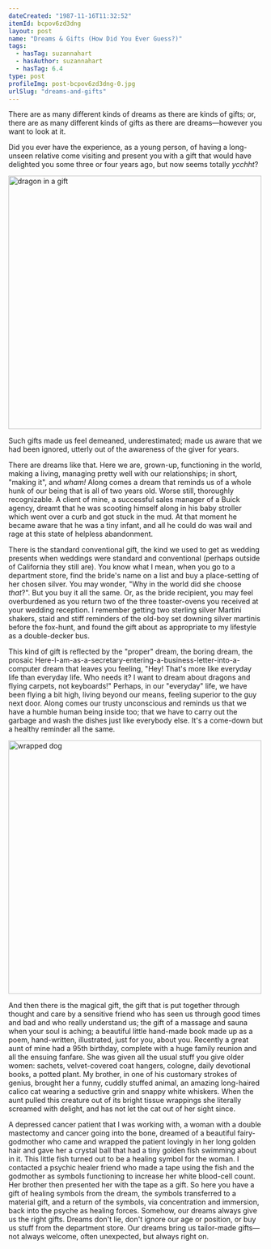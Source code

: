 ```yaml
---
dateCreated: "1987-11-16T11:32:52"
itemId: bcpov6zd3dng
layout: post
name: "Dreams & Gifts (How Did You Ever Guess?)"
tags:
  - hasTag: suzannahart
  - hasAuthor: suzannahart
  - hasTag: 6.4
type: post
profileImg: post-bcpov6zd3dng-0.jpg
urlSlug: "dreams-and-gifts"
---
```


There are as many different kinds of dreams as there are kinds of gifts; or, there are as many different kinds of gifts as there are dreams—however you want to look at it. 

Did you ever have the experience, as a young person, of having a long-unseen relative come visiting and present you with a gift that would have delighted you some three or four years ago, but now seems totally *ycchht*? 

<img src="../images/post-bcpov6zd3dng-0.jpg" alt="dragon in a gift" width="500" height="auto"/>

Such gifts made us feel demeaned, underestimated; made us aware that we had been ignored, utterly out of the awareness of the giver for years. 

There are dreams like that. Here we are, grown-up, functioning in the world, making a living, managing pretty well with our relationships; in short, "making it", and *wham!* Along comes a dream that reminds us of a whole hunk of our being that is all of two years old. Worse still, thoroughly recognizable. A client of mine, a successful sales manager of a Buick agency, dreamt that he was scooting himself along in his baby stroller which went over a curb and got stuck in the mud. At that moment he became aware that he was a tiny infant, and all he could do was wail and rage at this state of helpless abandonment. 

There is the standard conventional gift, the kind we used to get as wedding presents when weddings were standard and conventional (perhaps outside of California they still are). You know what I mean, when you go to a department store, find the bride's name on a list and buy a place-setting of her chosen silver. You may wonder, "Why in the world did she choose *that*?". But you buy it all the same. Or, as the bride recipient, you may feel overburdened as you return two of the three toaster-ovens you received at your wedding reception. I remember getting two sterling silver Martini shakers, staid and stiff reminders of the old-boy set downing silver martinis before the fox-hunt, and found the gift about as appropriate to my lifestyle as a double-decker bus. 

This kind of gift is reflected by the "proper" dream, the boring dream, the prosaic Here-I-am-as-a-secretary-entering-a-business-letter-into-a-computer dream that leaves you feeling, "Hey! That's more like everyday life than everyday life. Who needs it? I want to dream about dragons and flying carpets, not keyboards!" Perhaps, in our "everyday" life, we have been flying a bit high, living beyond our means, feeling superior to the guy next door. Along comes our trusty unconscious and reminds us that we have a humble human being inside too; that we have to carry out the garbage and wash the dishes just like everybody else. It's a come-down but a healthy reminder all the same. 

<img src="../images/post-bcpov6zd3dng-1.jpg" alt="wrapped dog" width="500" height="auto"/>

And then there is the magical gift, the gift that is put together through thought and care by a sensitive friend who has seen us through good times and bad and who really understand us; the gift of a massage and sauna when your soul is aching; a beautiful little hand-made book made up as a poem, hand-written, illustrated, just for you, about you. Recently a great aunt of mine had a 95th birthday, complete with a huge family reunion and all the ensuing fanfare. She was given all the usual stuff you give older women: sachets, velvet-covered coat hangers, cologne, daily devotional books, a potted plant. My brother, in one of his customary strokes of genius, brought her a funny, cuddly stuffed animal, an amazing long-haired calico cat wearing a seductive grin and snappy white whiskers. When the aunt pulled this creature out of its bright tissue wrappings she literally screamed with delight, and has not let the cat out of her sight since. 

A depressed cancer patient that I was working with, a woman with a double mastectomy and cancer going into the bone, dreamed of a beautiful fairy-godmother who came and wrapped the patient lovingly in her long golden hair and gave her a crystal ball that had a tiny golden fish swimming about in it. This little fish turned out to be a healing symbol for the woman. I contacted a psychic healer friend who made a tape using the fish and the godmother as symbols functioning to increase her white blood-cell count. Her brother then presented her with the tape as a gift. So here you have a gift of healing symbols from the dream, the symbols transferred to a material gift, and a return of the symbols, via concentration and immersion, back into the psyche as healing forces. Somehow, our dreams always give us the right gifts. Dreams don't lie, don't ignore our age or position, or buy us stuff from the department store. Our dreams bring us tailor-made gifts—not always welcome, often unexpected, but always right on.







